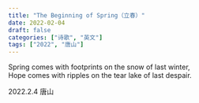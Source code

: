 ```yaml
---
title: "The Beginning of Spring（立春）"
date: 2022-02-04
draft: false
categories: ["诗歌", "英文"]
tags: ["2022", "唐山"]
---
```


Spring comes with footprints on the snow of last winter,  
Hope comes with ripples on the tear lake of last despair.  

2022.2.4 唐山
